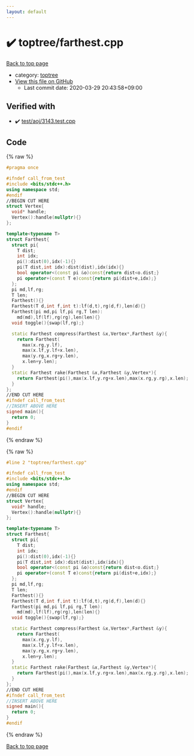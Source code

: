 ```yaml
---
layout: default
---
```


<!-- mathjax config similar to math.stackexchange -->
<script type="text/javascript" async
  src="https://cdnjs.cloudflare.com/ajax/libs/mathjax/2.7.5/MathJax.js?config=TeX-MML-AM_CHTML">
</script>
<script type="text/x-mathjax-config">
  MathJax.Hub.Config({
    TeX: { equationNumbers: { autoNumber: "AMS" }},
    tex2jax: {
      inlineMath: [ ['$','$'] ],
      processEscapes: true
    },
    "HTML-CSS": { matchFontHeight: false },
    displayAlign: "left",
    displayIndent: "2em"
  });
</script>

<script type="text/javascript" src="https://cdnjs.cloudflare.com/ajax/libs/jquery/3.4.1/jquery.min.js"></script>
<script src="https://cdn.jsdelivr.net/npm/jquery-balloon-js@1.1.2/jquery.balloon.min.js" integrity="sha256-ZEYs9VrgAeNuPvs15E39OsyOJaIkXEEt10fzxJ20+2I=" crossorigin="anonymous"></script>
<script type="text/javascript" src="../../assets/js/copy-button.js"></script>
<link rel="stylesheet" href="../../assets/css/copy-button.css" />


# :heavy_check_mark: toptree/farthest.cpp

<a href="../../index.html">Back to top page</a>

* category: <a href="../../index.html#5c8bf2a6852b9bc7e4261d66e9a6b762">toptree</a>
* <a href="{{ site.github.repository_url }}/blob/master/toptree/farthest.cpp">View this file on GitHub</a>
    - Last commit date: 2020-03-29 20:43:58+09:00




## Verified with

* :heavy_check_mark: <a href="../../verify/test/aoj/3143.test.cpp.html">test/aoj/3143.test.cpp</a>


## Code

<a id="unbundled"></a>
{% raw %}
```cpp
#pragma once

#ifndef call_from_test
#include <bits/stdc++.h>
using namespace std;
#endif
//BEGIN CUT HERE
struct Vertex{
  void* handle;
  Vertex():handle(nullptr){}
};

template<typename T>
struct Farthest{
  struct pi{
    T dist;
    int idx;
    pi():dist(0),idx(-1){}
    pi(T dist,int idx):dist(dist),idx(idx){}
    bool operator<(const pi &o)const{return dist<o.dist;}
    pi operator+(const T e)const{return pi(dist+e,idx);}
  };
  pi md,lf,rg;
  T len;
  Farthest(){}
  Farthest(T d,int f,int t):lf(d,t),rg(d,f),len(d){}
  Farthest(pi md,pi lf,pi rg,T len):
    md(md),lf(lf),rg(rg),len(len){}
  void toggle(){swap(lf,rg);}

  static Farthest compress(Farthest &x,Vertex*,Farthest &y){
    return Farthest(
      max(x.rg,y.lf),
      max(x.lf,y.lf+x.len),
      max(y.rg,x.rg+y.len),
      x.len+y.len);
  }
  static Farthest rake(Farthest &x,Farthest &y,Vertex*){
    return Farthest(pi(),max(x.lf,y.rg+x.len),max(x.rg,y.rg),x.len);
  }
};
//END CUT HERE
#ifndef call_from_test
//INSERT ABOVE HERE
signed main(){
  return 0;
}
#endif

```
{% endraw %}

<a id="bundled"></a>
{% raw %}
```cpp
#line 2 "toptree/farthest.cpp"

#ifndef call_from_test
#include <bits/stdc++.h>
using namespace std;
#endif
//BEGIN CUT HERE
struct Vertex{
  void* handle;
  Vertex():handle(nullptr){}
};

template<typename T>
struct Farthest{
  struct pi{
    T dist;
    int idx;
    pi():dist(0),idx(-1){}
    pi(T dist,int idx):dist(dist),idx(idx){}
    bool operator<(const pi &o)const{return dist<o.dist;}
    pi operator+(const T e)const{return pi(dist+e,idx);}
  };
  pi md,lf,rg;
  T len;
  Farthest(){}
  Farthest(T d,int f,int t):lf(d,t),rg(d,f),len(d){}
  Farthest(pi md,pi lf,pi rg,T len):
    md(md),lf(lf),rg(rg),len(len){}
  void toggle(){swap(lf,rg);}

  static Farthest compress(Farthest &x,Vertex*,Farthest &y){
    return Farthest(
      max(x.rg,y.lf),
      max(x.lf,y.lf+x.len),
      max(y.rg,x.rg+y.len),
      x.len+y.len);
  }
  static Farthest rake(Farthest &x,Farthest &y,Vertex*){
    return Farthest(pi(),max(x.lf,y.rg+x.len),max(x.rg,y.rg),x.len);
  }
};
//END CUT HERE
#ifndef call_from_test
//INSERT ABOVE HERE
signed main(){
  return 0;
}
#endif

```
{% endraw %}

<a href="../../index.html">Back to top page</a>

